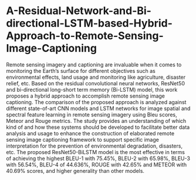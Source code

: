 # A-Residual-Network-and-Bi-directional-LSTM-based-Hybrid-Approach-to-Remote-Sensing-Image-Captioning
Remote sensing imagery and captioning are invaluable when it comes to monitoring the Earth’s surface for different objectives such as environmental effects, land usage and monitoring like agriculture, disaster relief, etc. Based on the residual convolutional neural networks, ResNet50 and bi-directional long-short term memory (Bi-LSTM) model, this work proposes a hybrid approach to accomplish remote sensing image captioning. The comparison of the proposed approach is analyzed against different state-of-art CNN models and LSTM networks for image spatial and spectral feature learning in remote sensing imagery using Bleu scores, Meteor and Rouge metrics. The study provides an understanding of which kind of and how these systems should be developed to facilitate better data analysis and usage to enhance the construction of elaborated remote sensing image captioning framework to support specific image interpretation for the prevention of environmental degradation, disasters, etc. The proposed ResNet50-BiLSTM model is the most effective in terms of achieving the highest BLEU-1 with 75.45%, BLEU-2 with 65.98%, BLEU-3 with 56.54%, BLEU-4 of 44.636%, ROUGE with 42.65% and METEOR with 40.69% scores, and higher generality than other models.
